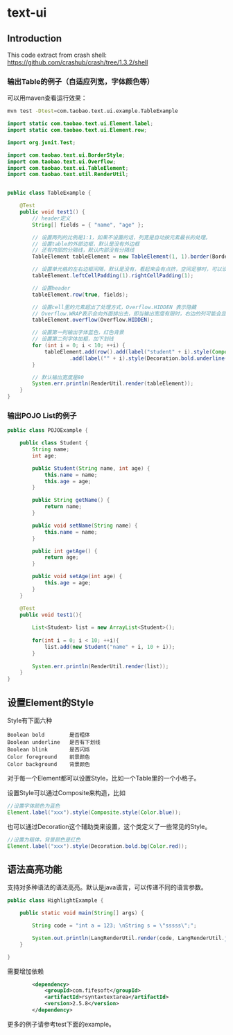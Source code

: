 
text-ui
===

## Introduction

This code extract from crash shell: https://github.com/crashub/crash/tree/1.3.2/shell


### 输出Table的例子（自适应列宽，字体颜色等）

可以用maven查看运行效果：

```bash
mvn test -Dtest=com.taobao.text.ui.example.TableExample
```

```java
import static com.taobao.text.ui.Element.label;
import static com.taobao.text.ui.Element.row;

import org.junit.Test;

import com.taobao.text.ui.BorderStyle;
import com.taobao.text.ui.Overflow;
import com.taobao.text.ui.TableElement;
import com.taobao.text.util.RenderUtil;


public class TableExample {

    @Test
    public void test1() {
        // header定义
        String[] fields = { "name", "age" };

        // 设置两列的比例是1:1，如果不设置的话，列宽是自动按元素最长的处理。
        // 设置table的外部边框，默认是没有外边框
        // 还有内部的分隔线，默认内部没有分隔线
        TableElement tableElement = new TableElement(1, 1).border(BorderStyle.DASHED).separator(BorderStyle.DASHED);

        // 设置单元格的左右边框间隔，默认是没有，看起来会有点挤，空间足够时，可以设置为1，看起来清爽
        tableElement.leftCellPadding(1).rightCellPadding(1);

        // 设置header
        tableElement.row(true, fields);

        // 设置cell里的元素超出了处理方式，Overflow.HIDDEN 表示隐藏
        // Overflow.WRAP表示会向外面排出去，即当输出宽度有限时，右边的列可能会显示不出，被挤掉了
        tableElement.overflow(Overflow.HIDDEN);

        // 设置第一列输出字体蓝色，红色背景
        // 设置第二列字体加粗，加下划线
        for (int i = 0; i < 10; ++i) {
            tableElement.add(row().add(label("student" + i).style(Composite.style(Color.blue).bg(Color.red)))
                    .add(label("" + i).style(Decoration.bold.underline())));
        }

        // 默认输出宽度是80
        System.err.println(RenderUtil.render(tableElement));
    }
}
```

### 输出POJO List的例子

```java
public class POJOExample {

    public class Student {
        String name;
        int age;

        public Student(String name, int age) {
            this.name = name;
            this.age = age;
        }

        public String getName() {
            return name;
        }

        public void setName(String name) {
            this.name = name;
        }

        public int getAge() {
            return age;
        }

        public void setAge(int age) {
            this.age = age;
        }
    }

    @Test
    public void test1(){
        
        List<Student> list = new ArrayList<Student>();
        
        for(int i = 0; i < 10; ++i){
            list.add(new Student("name" + i, 10 + i));
        }
        
        System.err.println(RenderUtil.render(list));
    }
}
```

## 设置Element的Style

Style有下面六种

```
Boolean bold        是否粗体
Boolean underline   是否有下划线
Boolean blink       是否闪烁
Color foreground    前景颜色
Color background    背景颜色
```

对于每一个Element都可以设置Style，比如一个Table里的一个小格子。

设置Style可以通过Composite来构造，比如

```java
//设置字体颜色为蓝色
Element.label("xxx").style(Composite.style(Color.blue));
```

也可以通过Decoration这个辅助类来设置，这个类定义了一些常见的Style。

```java
//设置为粗体，背景颜色是红色
Element.label("xxx").style(Decoration.bold.bg(Color.red));
```

## 语法高亮功能
支持对多种语法的语法高亮。默认是java语言，可以传递不同的语言参数。

```java
public class HighlightExample {

    public static void main(String[] args) {

        String code = "int a = 123; \nString s = \"sssss\";";

        System.out.println(LangRenderUtil.render(code, LangRenderUtil.java));
    }

}
```

需要增加依赖

```xml
		<dependency>
			<groupId>com.fifesoft</groupId>
			<artifactId>rsyntaxtextarea</artifactId>
			<version>2.5.8</version>
		</dependency>
```


更多的例子请参考test下面的example。